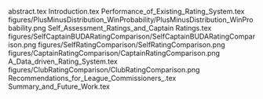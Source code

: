 abstract.tex
Introduction.tex
Performance_of_Existing_Rating_System.tex
figures/PlusMinusDistribution_WinProbability/PlusMinusDistribution_WinProbability.png
Self_Assessment_Ratings_and_Captain Ratings.tex
figures/SelfCaptainBUDARatingComparison/SelfCaptainBUDARatingComparison.png
figures/SelfRatingComparison/SelfRatingComparison.png
figures/CaptainRatingComparison/CaptainRatingComparison.png
A_Data_driven_Rating_System.tex
figures/ClubRatingComparison/ClubRatingComparison.png
Recommendations_for_League_Commissioners_.tex
Summary_and_Future_Work.tex
